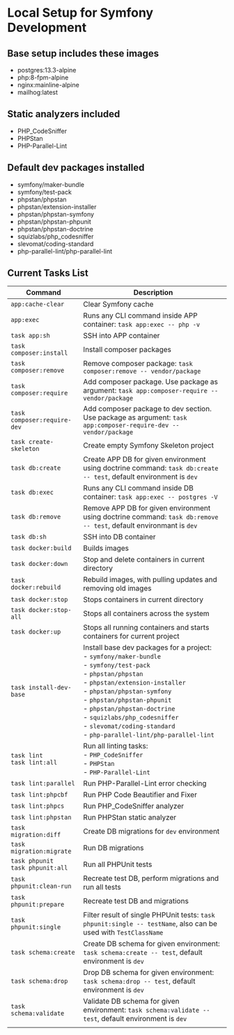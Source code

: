 # Local Setup for Symfony Development

## Base setup includes these images

- postgres:13.3-alpine 
- php:8-fpm-alpine
- nginx:mainline-alpine
- mailhog:latest

## Static analyzers included

- PHP_CodeSniffer
- PHPStan
- PHP-Parallel-Lint

## Default dev packages installed
- symfony/maker-bundle
- symfony/test-pack
- phpstan/phpstan
- phpstan/extension-installer
- phpstan/phpstan-symfony
- phpstan/phpstan-phpunit
- phpstan/phpstan-doctrine
- squizlabs/php_codesniffer
- slevomat/coding-standard
- php-parallel-lint/php-parallel-lint

## Current Tasks List
| **Command**                           | **Description**                                                                                                                                                                                                                                                                                                                                                                                 |
|---------------------------------------|-------------------------------------------------------------------------------------------------------------------------------------------------------------------------------------------------------------------------------------------------------------------------------------------------------------------------------------------------------------------------------------------------|
| `app:cache-clear`                     | Clear Symfony cache                                                                                                                                                                                                                                                                                                                                                                             |
| `app:exec`                            | Runs any CLI command inside APP container: `task app:exec -- php -v`                                                                                                                                                                                                                                                                                                                            |
| `task app:sh`                         | SSH into APP container                                                                                                                                                                                                                                                                                                                                                                          |
| `task composer:install`               | Install composer packages                                                                                                                                                                                                                                                                                                                                                                       |
| `task composer:remove`                | Remove composer package: `task composer:remove -- vendor/package`                                                                                                                                                                                                                                                                                                                               |
| `task composer:require`               | Add composer package. Use package as argument: `task app:composer-require -- vendor/package`                                                                                                                                                                                                                                                                                                    |
| `task composer:require-dev`           | Add composer package to dev section. Use package as argument: `task app:composer-require-dev -- vendor/package`                                                                                                                                                                                                                                                                                 |
| `task create-skeleton`                | Create empty Symfony Skeleton project                                                                                                                                                                                                                                                                                                                                                           |
| `task db:create`                      | Create APP DB for given environment using doctrine command: `task db:create -- test`, default environment is `dev`                                                                                                                                                                                                                                                                              |
| `task db:exec`                        | Runs any CLI command inside DB container:  `task app:exec -- postgres -V`                                                                                                                                                                                                                                                                                                                       |
| `task db:remove`                      | Remove APP DB for given environment using doctrine command: `task db:remove -- test`, default environmant is `dev`                                                                                                                                                                                                                                                                              |
| `task db:sh`                          | SSH into DB container                                                                                                                                                                                                                                                                                                                                                                           |
| `task docker:build`                   | Builds images                                                                                                                                                                                                                                                                                                                                                                                   |
| `task docker:down`                    | Stop and delete containers in current directory                                                                                                                                                                                                                                                                                                                                                 |
| `task docker:rebuild`                 | Rebuild images, with pulling updates and removing old images                                                                                                                                                                                                                                                                                                                                    |
| `task docker:stop`                    | Stops containers in current directory                                                                                                                                                                                                                                                                                                                                                           |
| `task docker:stop-all`                | Stops all containers across the system                                                                                                                                                                                                                                                                                                                                                          |
| `task docker:up`                      | Stops all running containers and starts containers for current project                                                                                                                                                                                                                                                                                                                          |
| `task install-dev-base`               | Install base dev packages for a project:<br>   - `symfony/maker-bundle`<br>   - `symfony/test-pack`<br>   - `phpstan/phpstan`<br>   - `phpstan/extension-installer`<br>   - `phpstan/phpstan-symfony`<br>   - `phpstan/phpstan-phpunit`<br>   - `phpstan/phpstan-doctrine`<br>   - `squizlabs/php_codesniffer`<br>   - `slevomat/coding-standard`<br>   - `php-parallel-lint/php-parallel-lint` |
| `task lint`<br> `task lint:all`       | Run all linting tasks:<br>   - `PHP_CodeSniffer`<br>   - `PHPStan`<br>   - `PHP-Parallel-Lint`                                                                                                                                                                                                                                                                                                  |
| `task lint:parallel`                  | Run PHP-Parallel-Lint error checking                                                                                                                                                                                                                                                                                                                                                            |
| `task lint:phpcbf`                    | Run PHP Code Beautifier and Fixer                                                                                                                                                                                                                                                                                                                                                               |
| `task lint:phpcs`                     | Run PHP_CodeSniffer analyzer                                                                                                                                                                                                                                                                                                                                                                    |
| `task lint:phpstan`                   | Run PHPStan static analyzer                                                                                                                                                                                                                                                                                                                                                                     |
| `task migration:diff`                 | Create DB migrations for `dev` environment                                                                                                                                                                                                                                                                                                                                                      |
| `task migration:migrate`              | Run DB migrations                                                                                                                                                                                                                                                                                                                                                                               |
| `task phpunit`<br> `task phpunit:all` | Run all PHPUnit tests                                                                                                                                                                                                                                                                                                                                                                           |
| `task phpunit:clean-run`              | Recreate test DB, perform migrations and run all tests                                                                                                                                                                                                                                                                                                                                          |
| `task phpunit:prepare`                | Recreate test DB and migrations                                                                                                                                                                                                                                                                                                                                                                 |
| `task phpunit:single`                 | Filter result of single PHPUnit tests: `task phpunit:single -- testName`, also can be used with `TestClassName`                                                                                                                                                                                                                                                                                 |
| `task schema:create`                  | Create DB schema for given environment: `task schema:create -- test`, default environment is `dev`                                                                                                                                                                                                                                                                                              |
| `task schema:drop`                    | Drop DB schema for given environment: `task schema:drop -- test`, default environment is `dev`                                                                                                                                                                                                                                                                                                  |
| `task schema:validate`                | Validate DB schema for given environment: `task schema:validate -- test`, default environment is `dev`                                                                                                                                                                                                                                                                                          |
|                                       |                                                                                                                                                                                                                                                                                                                                                                                                 |